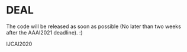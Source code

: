# DEAL

The code will be released as soon as possible (No later than two weeks after the AAAI2021 deadline). :)


IJCAI2020
